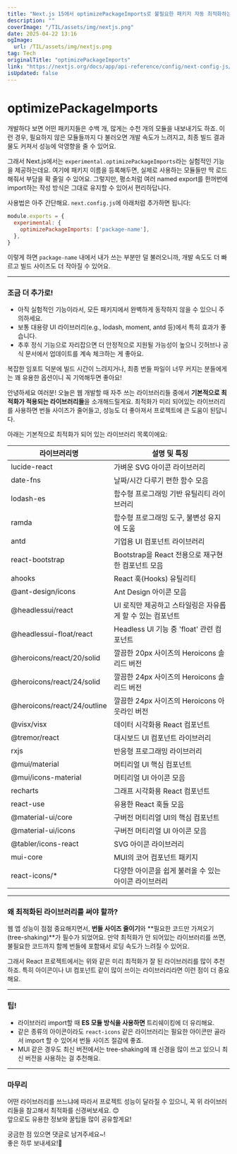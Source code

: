 ```yaml
---
title: "Next.js 15에서 optimizePackageImports로 불필요한 패키지 자동 최적화하는 방법"
description: ""
coverImage: "/TIL/assets/img/nextjs.png"
date: 2025-04-22 13:16
ogImage: 
  url: /TIL/assets/img/nextjs.png
tag: Tech
originalTitle: "optimizePackageImports"
link: "https://nextjs.org/docs/app/api-reference/config/next-config-js/optimizePackageImports"
isUpdated: false
---
```



# optimizePackageImports

개발하다 보면 어떤 패키지들은 수백 개, 많게는 수천 개의 모듈을 내보내기도 하죠. 이런 경우, 필요하지 않은 모듈들까지 다 불러오면 개발 속도가 느려지고, 최종 빌드 결과물도 커져서 성능에 악영향을 줄 수 있어요.

그래서 Next.js에서는 `experimental.optimizePackageImports`라는 실험적인 기능을 제공하는데요. 여기에 패키지 이름을 등록해두면, 실제로 사용하는 모듈들만 딱 로드해줘서 부담을 확 줄일 수 있어요. 그렇지만, 평소처럼 여러 named export를 한꺼번에 import하는 작성 방식은 그대로 유지할 수 있어서 편리하답니다.

사용법은 아주 간단해요. `next.config.js`에 아래처럼 추가하면 됩니다:

```js
module.exports = {
  experimental: {
    optimizePackageImports: ['package-name'],
  },
}
```

이렇게 하면 `package-name` 내에서 내가 쓰는 부분만 덜 불러오니까, 개발 속도도 더 빠르고 빌드 사이즈도 더 작아질 수 있어요.

---

### 조금 더 추가로!

- 아직 실험적인 기능이라서, 모든 패키지에서 완벽하게 동작하지 않을 수 있으니 주의하세요.
- 보통 대용량 UI 라이브러리(e.g., lodash, moment, antd 등)에서 특히 효과가 좋습니다.
- 추후 정식 기능으로 자리잡으면 더 안정적으로 지원될 가능성이 높으니 깃허브나 공식 문서에서 업데이트를 계속 체크하는 게 좋아요.

복잡한 임포트 덕분에 빌드 시간이 느려지거나, 최종 번들 파일이 너무 커지는 분들에게는 꽤 유용한 옵션이니 꼭 기억해두면 좋아요!

<!-- TIL 수평 -->
<ins class="adsbygoogle"
     style="display:block"
     data-ad-client="ca-pub-4877378276818686"
     data-ad-slot="1549334788"
     data-ad-format="auto"
     data-full-width-responsive="true"></ins>
<script>
(adsbygoogle = window.adsbygoogle || []).push({});
</script>

안녕하세요 여러분! 오늘은 웹 개발할 때 자주 쓰는 라이브러리들 중에서 **기본적으로 최적화가 적용되는 라이브러리들**을 소개해드릴게요. 최적화가 미리 되어있는 라이브러리를 사용하면 번들 사이즈가 줄어들고, 성능도 더 좋아져서 프로젝트에 큰 도움이 된답니다.

아래는 기본적으로 최적화가 되어 있는 라이브러리 목록이에요:

| 라이브러리명                     | 설명 및 특징                                      |
|---------------------------------|------------------------------------------------|
| lucide-react                    | 가벼운 SVG 아이콘 라이브러리                     |
| date-fns                       | 날짜/시간 다루기 편한 함수 모음                   |
| lodash-es                      | 함수형 프로그래밍 기반 유틸리티 라이브러리         |
| ramda                         | 함수형 프로그래밍 도구, 불변성 유지에 도움         |
| antd                          | 기업용 UI 컴포넌트 라이브러리                        |
| react-bootstrap               | Bootstrap을 React 전용으로 재구현한 컴포넌트 모음    |
| ahooks                        | React 훅(Hooks) 유틸리티                            |
| @ant-design/icons             | Ant Design 아이콘 모음                              |
| @headlessui/react            | UI 로직만 제공하고 스타일링은 자유롭게 할 수 있는 컴포넌트 |
| @headlessui-float/react      | Headless UI 기능 중 'float' 관련 컴포넌트            |
| @heroicons/react/20/solid    | 깔끔한 20px 사이즈의 Heroicons 솔리드 버전          |
| @heroicons/react/24/solid    | 깔끔한 24px 사이즈의 Heroicons 솔리드 버전          |
| @heroicons/react/24/outline  | 깔끔한 24px 사이즈의 Heroicons 아웃라인 버전        |
| @visx/visx                   | 데이터 시각화용 React 컴포넌트                        |
| @tremor/react                | 대시보드 UI 컴포넌트 라이브러리                      |
| rxjs                         | 반응형 프로그래밍 라이브러리                          |
| @mui/material                | 머티리얼 UI 핵심 컴포넌트                             |
| @mui/icons-material          | 머티리얼 UI 아이콘 모음                               |
| recharts                     | 그래프 시각화용 React 컴포넌트                         |
| react-use                    | 유용한 React 훅들 모음                               |
| @material-ui/core            | 구버전 머티리얼 UI의 핵심 컴포넌트                     |
| @material-ui/icons           | 구버전 머티리얼 UI 아이콘 모음                         |
| @tabler/icons-react          | SVG 아이콘 라이브러리                                  |
| mui-core                     | MUI의 코어 컴포넌트 패키지                            |
| react-icons/*                | 다양한 아이콘을 쉽게 불러올 수 있는 아이콘 라이브러리     |

---

### 왜 최적화된 라이브러리를 써야 할까?

웹 앱 성능이 점점 중요해지면서, **번들 사이즈 줄이기**와 **필요한 코드만 가져오기(tree-shaking)**가 필수가 되었어요. 만약 최적화가 안 되어있는 라이브러리를 쓰면, 불필요한 코드까지 함께 번들에 포함돼서 로딩 속도가 느려질 수 있어요.

그래서 React 프로젝트에서는 위와 같은 미리 최적화가 잘 된 라이브러리를 많이 추천하죠. 특히 아이콘이나 UI 컴포넌트 같이 많이 쓰이는 라이브러리라면 이런 점이 더 중요해요.

---

### 팁!

- 라이브러리 import할 때 **ES 모듈 방식을 사용하면** 트리쉐이킹에 더 유리해요.
- 같은 종류의 아이콘이라도 `react-icons` 같은 라이브러리는 필요한 아이콘만 골라서 import 할 수 있어서 번들 사이즈 절감에 좋죠.
- MUI 같은 경우도 최신 버전에서는 tree-shaking에 꽤 신경을 많이 쓰고 있으니 최신 버전을 사용하는 걸 추천해요.

---

### 마무리

어떤 라이브러리를 쓰느냐에 따라서 프로젝트 성능이 달라질 수 있으니, 꼭 위 라이브러리들을 참고해서 최적화를 신경써보세요. 😊  
앞으로도 유용한 정보와 꿀팁들 많이 공유할게요!

궁금한 점 있으면 댓글로 남겨주세요~!  
좋은 하루 보내세요!🚀